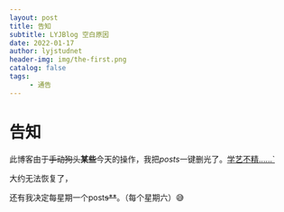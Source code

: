 ```yaml
---
layout: post
title: 告知
subtitle: LYJBlog 空白原因
date: 2022-01-17
author: lyjstudnet
header-img: img/the-first.png
catalog: false
tags:
     - 通告
---
```


# 告知

此博客由于~~手动狗头~~**某些**今天的操作，我把*posts*一键删光了。<u>学艺不精……`</u>

大约无法恢复了，

还有我决定每星期一个post~~s**~~。（每个星期六）😅


